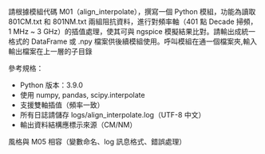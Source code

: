 請根據模組代碼 M01（align_interpolate），撰寫一個 Python 模組，功能為讀取 801CM.txt 和 801NM.txt 兩組阻抗資料，進行對頻率軸（401 點 Decade 掃頻，1 MHz ~ 3 GHz）的插值處理，使其可與 ngspice 模擬結果比對。請輸出成統一格式的 DataFrame 或 .npy 檔案供後續模組使用。呼叫模組在通一個檔案夾,輸入輸出檔案在上一層的子目錄


參考規格：
- Python 版本：3.9.0
- 使用 numpy, pandas, scipy.interpolate
- 支援雙軸插值（頻率一致）
- 所有日誌請儲存 logs/align_interpolate.log（UTF-8 中文）
- 輸出資料結構應標示來源（CM/NM）

風格與 M05 相容（變數命名、log 訊息格式、錯誤處理）
